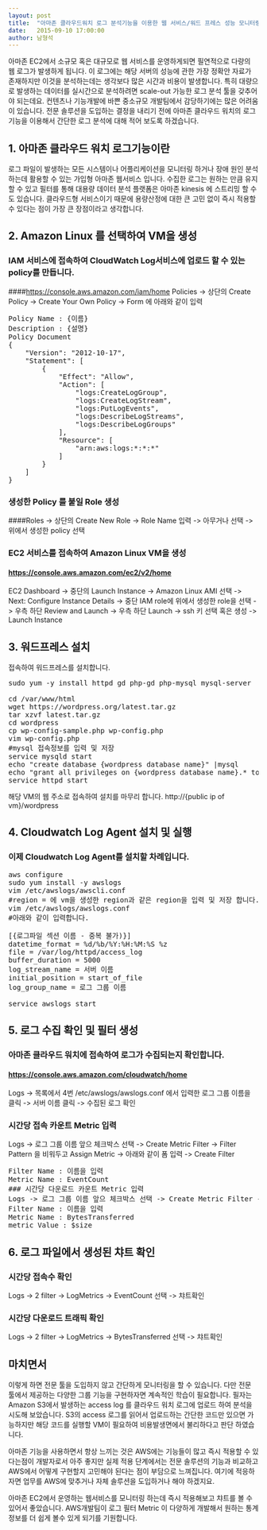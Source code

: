 ```yaml
---
layout: post
title:  "아마존 클라우드워치 로그 분석기능을 이용한 웹 서비스/워드 프레스 성능 모니터링/분석"
date:   2015-09-10 17:00:00
author: 남형석
---
```


아마존 EC2에서 소규모 혹은 대규모로 웹 서비스를 운영하게되면 필연적으로 다량의 웹 로그가 발생하게 됩니다. 
이 로그에는 해당 서버의 성능에 관한 가장 정확안 자료가 존재하지만 이것을 분석하는데는 생각보다 많은 시간과 비용이 발생합니다. 특히 대량으로 발생하는 데이터를 실시간으로 분석하려면 scale-out 가능한 로그 분석 툴을 갖추어야 되는데요. 
컨텐츠나 기능개발에 바쁜 중소규모 개발팀에서 감당하기에는 많은 어려움이 있습니다. 전문 솔루션을 도입하는 결정을 내리기 전에 아마존 클라우드 워치의 로그 기능을 이용해서 간단한 로그 분석에 대해 적어 보도록 하겠습니다.
 
## 1. 아마존 클라우드 워치 로그기능이란
로그 파일이 발생하는 모든 시스템이나 어플리케이션을 모니터링 하거나 장애 원인 분석하는데 활용할 수 있는 가입형 아마존 웹서비스 입니다. 수집한 로그는 원하는 만큼 유지할 수 있고 필터를 통해 대용량 데이터 분석 플랫폼은 아마존 kinesis 에 스트리밍 할 수 도 있습니다. 클라우드형 서비스이기 때문에 용량산정에 대한 큰 고민 없이 즉시 적용할 수 있다는 점이 가장 큰 장점이라고 생각합니다. 

## 2. Amazon Linux 를 선택하여 VM을 생성
### IAM 서비스에 접속하여 CloudWatch Log서비스에 업로드 할 수 있는 policy를 만듭니다. 
####https://console.aws.amazon.com/iam/home 
Policies -> 상단의 Create Policy -> Create Your Own Policy -> Form 에 아래와 같이 입력
<pre>
Policy Name : {이름}
Description : {설명}
Policy Document
{
    "Version": "2012-10-17",
    "Statement": [
        {
            "Effect": "Allow",
            "Action": [
                "logs:CreateLogGroup",
                "logs:CreateLogStream",
                "logs:PutLogEvents",
                "logs:DescribeLogStreams",
                "logs:DescribeLogGroups"
            ],
            "Resource": [
                "arn:aws:logs:*:*:*"
            ]
        }
    ]
}
</pre>

### 생성한 Policy 를 붙일 Role 생성 
####Roles -> 상단의 Create New Role -> Role Name 입력 -> 아무거나 선택 -> 위에서 생성한 policy 선택

### EC2 서비스를 접속하여 Amazon Linux VM을 생성
#### https://console.aws.amazon.com/ec2/v2/home
EC2 Dashboard -> 중단의 Launch Instance -> Amazon Linux AMI 선택 -> Next: Configure Instance Details -> 중단 IAM role에 위에서 생성한 role을 선택 -> 우측 하단 Review and Launch -> 우측 하단 Launch -> ssh 키 선택 혹은 생성 -> Launch Instance


## 3. 워드프레스 설치
접속하여 워드프레스를 설치합니다.

<pre>
sudo yum -y install httpd gd php-gd php-mysql mysql-server

cd /var/www/html
wget https://wordpress.org/latest.tar.gz
tar xzvf latest.tar.gz
cd wordpress
cp wp-config-sample.php wp-config.php
vim wp-config.php 
#mysql 접속정보를 입력 및 저장
service mysqld start
echo "create database {wordpress database name}" |mysql 
echo "grant all privileges on {wordpress database name}.* to {wordpress database user}@localhost ideitified by '{wordpress database password}'" |mysql 
service httpd start
</pre>

해당 VM의 웹 주소로 접속하여 설치를 마무리 합니다.
http://{public ip of vm}/wordpress

## 4. Cloudwatch Log Agent 설치 및 실행
### 이제 Cloudwatch Log Agent를 설치할 차례입니다. 
<pre>
aws configure
sudo yum install -y awslogs
vim /etc/awslogs/awscli.conf
#region = 에 vm을 생성한 region과 같은 region을 입력 및 저장 합니다. 이것을 생략하면 N.Virginia 에 로그가 업로드 됩니다.
vim /etc/awslogs/awslogs.conf
#아래와 같이 입력합니다.

[{로그파일 섹션 이름 - 중복 불가)}]
datetime_format = %d/%b/%Y:%H:%M:%S %z
file = /var/log/httpd/access_log
buffer_duration = 5000
log_stream_name = 서버 이름
initial_position = start_of_file
log_group_name = 로그 그룹 이름

service awslogs start
</pre>

## 5. 로그 수집 확인 및 필터 생성
### 아마존 클라우드 워치에 접속하여 로그가 수집되는지 확인합니다.
#### https://console.aws.amazon.com/cloudwatch/home
Logs -> 목록에서 4번 /etc/awslogs/awslogs.conf 에서 입력한 로그 그룹 이름을 클릭 -> 서버 이름 클릭 -> 수집된 로그 확인
### 시간당 접속 카운트 Metric 입력
Logs -> 로그 그룹 이름 앞으 체크박스 선택 -> Create Metric Filter -> Filter Pattern 을 비워두고 Assign Metric -> 아래와 같이 폼 입력 -> Create Filter
<pre>
Filter Name : 이름을 입력
Metric Name : EventCount 
### 시간당 다운로드 카운트 Metric 입력
Logs -> 로그 그룹 이름 앞으 체크박스 선택 -> Create Metric Filter -> Filter Pattern 을 [ip, id, user, timestamp, request, status_code, size] -> Assign Metric -> 아래와 같이 폼 입력 -> Create Filter
Filter Name : 이름을 입력
Metric Name : BytesTransferred
metric Value : $size
</pre> 
## 6. 로그 파일에서 생성된 챠트 확인
### 시간당 접속수 확인
Logs -> 2 filter -> LogMetrics -> EventCount 선택 -> 챠트확인
### 시간당 다운로드 트래픽 확인
Logs -> 2 filter -> LogMetrics -> BytesTransferred 선택 -> 챠트확인

## 마치면서 
이렇게 하면 전문 툴을 도입하지 않고 간단하게 모니터링을 할 수 있습니다.
다만 전문 툴에서 제공하는 다양한 그룹 기능을 구현하자면 계속적인 학습이 필요합니다. 필자는 Amazon S3에서 발생하는 access log 를 클라우드 워치 로그에 업로드 하여 분석을 시도해 보았습니다. S3의 access 로그를 읽어서 업로드하는 간단한 코드만 있으면 가능하지만  해당 코드를 실행할 VM이 필요하여 비용발생면에서 불리하다고 판단 하였습니다. 

아마존 기능을 사용하면서 항상 느끼는 것은 AWS에는 기능들이 많고 즉시 적용할 수 있다는점이 개발자로서 아주 좋지만 실제 적용 단계에서는 전문 솔루션의 기능과 비교하고 AWS에서 어떻게 구현할지 고민해야 된다는 점이 부담으로 느껴집니다. 여기에 적응하자면 업무를 AWS에 맞추거나 자체 솔루션을 도입하거나 해야 하겠지요.

아마존 EC2에서 운영하는 웹서비스를 모니터링 하는데 즉시 적용해보고 챠트를 볼 수 있어서 좋았습니다. AWS개발팀이 로그 필터 Metric 이 다양하게 개발해서 원하는 통계정보를 더 쉽게 볼수 있게 되기를 기원합니다.               
